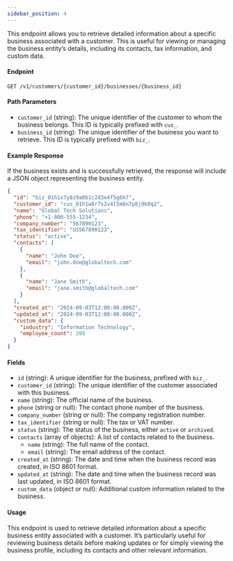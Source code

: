 ```yaml
---
sidebar_position: 4
---
```


This endpoint allows you to retrieve detailed information about a specific business associated with a customer. This is useful for viewing or managing the business entity’s details, including its contacts, tax information, and custom data.

#### Endpoint

```
GET /v1/customers/{customer_id}/businesses/{business_id}
```


#### Path Parameters

- `customer_id` (string): The unique identifier of the customer to whom the business belongs. This ID is typically prefixed with `cus_`.
- `business_id` (string): The unique identifier of the business you want to retrieve. This ID is typically prefixed with `biz_`.


#### Example Response

If the business exists and is successfully retrieved, the response will include a JSON object representing the business entity.

```json
{
  "id": "biz_01h1x7y8z9a0b1c2d3e4f5g6h7",
  "customer_id": "cus_01h1w8r7s2v4l5m6n7p8j9k0q2",
  "name": "Global Tech Solutions",
  "phone": "+1-800-555-1234",
  "company_number": "567890123",
  "tax_identifier": "US567890123",
  "status": "active",
  "contacts": [
    {
      "name": "John Doe",
      "email": "john.doe@globaltech.com"
    },
    {
      "name": "Jane Smith",
      "email": "jane.smith@globaltech.com"
    }
  ],
  "created_at": "2024-09-03T12:00:00.000Z",
  "updated_at": "2024-09-03T12:00:00.000Z",
  "custom_data": {
    "industry": "Information Technology",
    "employee_count": 200
  }
}
```

#### Fields

- `id` (string): A unique identifier for the business, prefixed with `biz_`.
- `customer_id` (string): The unique identifier of the customer associated with this business.
- `name` (string): The official name of the business.
- `phone` (string or null): The contact phone number of the business.
- `company_number` (string or null): The company registration number.
- `tax_identifier` (string or null): The tax or VAT number.
- `status` (string): The status of the business, either `active` or `archived`.
- `contacts` (array of objects): A list of contacts related to the business.
  - `name` (string): The full name of the contact.
  - `email` (string): The email address of the contact.
- `created_at` (string): The date and time when the business record was created, in ISO 8601 format.
- `updated_at` (string): The date and time when the business record was last updated, in ISO 8601 format.
- `custom_data` (object or null): Additional custom information related to the business.

#### Usage

This endpoint is used to retrieve detailed information about a specific business entity associated with a customer. It’s particularly useful for reviewing business details before making updates or for simply viewing the business profile, including its contacts and other relevant information.